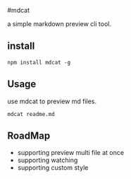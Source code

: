 #mdcat

a simple markdown preview cli tool.

install
-----

```
npm install mdcat -g
```

Usage
------

use mdcat to preview md files.

```
mdcat readme.md
```

RoadMap
---------

* supporting preview multi file at once
* supporting watching
* supporting custom style

